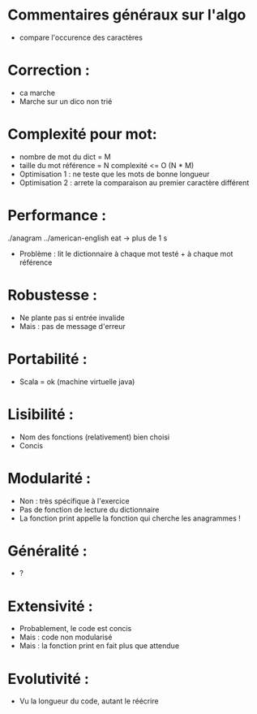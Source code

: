 # Commentaires généraux sur l'algo
* compare l'occurence des caractères
# Correction : 
* ca marche
* Marche sur un dico non trié 
# Complexité pour mot: 
* nombre de mot du dict = M 
* taille du mot référence = N 
complexité <= O (N * M)
* Optimisation 1 : ne teste que les mots de bonne longueur
* Optimisation 2 : arrete la comparaison au premier caractère différent
# Performance :
./anagram ../american-english eat
-> plus de 1 s
* Problème : lit le dictionnaire à chaque mot testé + à chaque mot référence
# Robustesse :
* Ne plante pas si entrée invalide
* Mais : pas de message d'erreur
# Portabilité :
* Scala = ok (machine virtuelle java)
# Lisibilité :
* Nom des fonctions (relativement) bien choisi
* Concis
# Modularité :
* Non : très spécifique à l'exercice
* Pas de fonction de lecture du dictionnaire
* La fonction print appelle la fonction qui cherche les anagrammes !
# Généralité :
* ?
# Extensivité :
* Probablement, le code est concis
* Mais : code non modularisé
* Mais : la fonction print en fait plus que attendue
# Evolutivité :
* Vu la longueur du code, autant le réécrire
